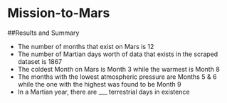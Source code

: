 # Mission-to-Mars
##Results and Summary
- The number of months that exist on Mars is 12
- The number of Martian days worth of data that exists in the scraped dataset is 1867
- The coldest Month on Mars is Month 3 while the warmest is Month 8
- The months with the lowest atmospheric pressure are Months 5 & 6 while the one with the highest was found to be Month 9
- In a Martian year, there are ___ terrestrial days in existence